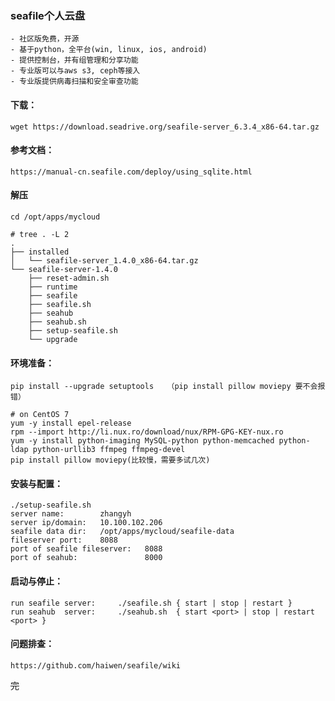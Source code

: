 

### seafile个人云盘
    - 社区版免费，开源
    - 基于python，全平台(win, linux, ios, android)
    - 提供控制台，并有组管理和分享功能
    - 专业版可以与aws s3, ceph等接入
    - 专业版提供病毒扫描和安全审查功能


####  下载：
    wget https://download.seadrive.org/seafile-server_6.3.4_x86-64.tar.gz

#### 参考文档：
    https://manual-cn.seafile.com/deploy/using_sqlite.html
    
#### 解压
    cd /opt/apps/mycloud
    
    # tree . -L 2
    .
    ├── installed
    │   └── seafile-server_1.4.0_x86-64.tar.gz
    └── seafile-server-1.4.0
        ├── reset-admin.sh
        ├── runtime
        ├── seafile
        ├── seafile.sh
        ├── seahub
        ├── seahub.sh
        ├── setup-seafile.sh
        └── upgrade
    
#### 环境准备：
    pip install --upgrade setuptools   （pip install pillow moviepy 要不会报错）
    
    # on CentOS 7
    yum -y install epel-release
    rpm --import http://li.nux.ro/download/nux/RPM-GPG-KEY-nux.ro
    yum -y install python-imaging MySQL-python python-memcached python-ldap python-urllib3 ffmpeg ffmpeg-devel
    pip install pillow moviepy(比较慢，需要多试几次)

#### 安装与配置：
    ./setup-seafile.sh
    server name:        zhangyh
    server ip/domain:   10.100.102.206
    seafile data dir:   /opt/apps/mycloud/seafile-data
    fileserver port:    8088
    port of seafile fileserver:   8088
    port of seahub:               8000
    
#### 启动与停止：
    run seafile server:     ./seafile.sh { start | stop | restart }
    run seahub  server:     ./seahub.sh  { start <port> | stop | restart <port> }

#### 问题排查：
    https://github.com/haiwen/seafile/wiki




~~完~~




